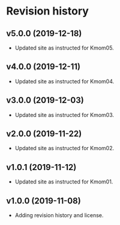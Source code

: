 Revision history
==================

v5.0.0 (2019-12-18)
----------------------

* Updated site as instructed for Kmom05.

v4.0.0 (2019-12-11)
----------------------

* Updated site as instructed for Kmom04.

v3.0.0 (2019-12-03)
----------------------

* Updated site as instructed for Kmom03.

v2.0.0 (2019-11-22)
----------------------

* Updated site as instructed for Kmom02.


v1.0.1 (2019-11-12)
----------------------

* Updated site as instructed for Kmom01.


v1.0.0 (2019-11-08)
----------------------

* Adding revision history and license.
